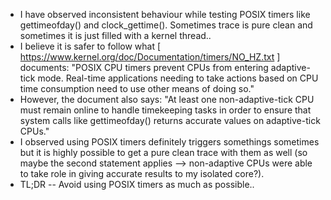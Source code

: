 * I have observed inconsistent behaviour while testing POSIX timers like gettimeofday() and clock_gettime(). Sometimes trace is pure clean and sometimes it is just filled with a kernel thread.. 
* I believe it is safer to follow what [ https://www.kernel.org/doc/Documentation/timers/NO_HZ.txt ] documents: "POSIX CPU timers prevent CPUs from entering adaptive-tick mode. Real-time applications needing to take actions based on CPU time consumption need to use other means of doing so."
* However, the document also says: "At least one non-adaptive-tick CPU must remain
online to handle timekeeping tasks in order to ensure that system
calls like gettimeofday() returns accurate values on adaptive-tick CPUs."
* I observed using POSIX timers definitely triggers somethings sometimes but it is highly possible to get a pure clean trace with them as well (so maybe the second statement applies --> non-adaptive CPUs were able to take role in giving accurate results to my isolated core?). 
* TL;DR -- Avoid using POSIX timers as much as possible..
